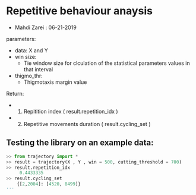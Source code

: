 

# Repetitive behaviour anaysis
* Mahdi Zarei : 06-21-2019

parameters:
* data: 
    X and Y
* win size:
    - Tie window size for clculation of the statistical parameters values in that interval
* thigmo_thr:
    - Thigmotaxis margin value        
    
Return:
* 1. Repitition index ( result.repetition_idx )
* 2. Repetitive movements duration ( result.cycling_set )


## Testing the library on an example data:

```python
>> from trajectory import *
>> result = trajectory(X , Y , win = 500, cutting_threshold = 700)
>> result.repetition_idx 
     0.4433335
>> result.cycling_set
    {[2,2004]: [4520, 8499]}
'''

